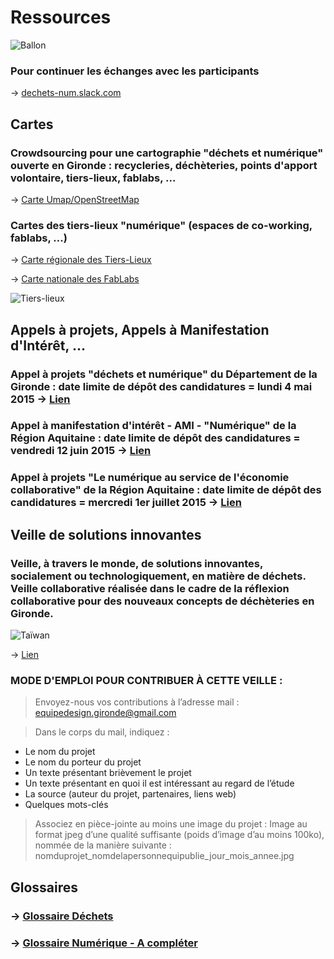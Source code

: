 # Ressources

![Ballon](https://framapic.org/ks1QW9wto4Js/qiuA9Yq5)

### Pour continuer les échanges avec les participants

-> [dechets-num.slack.com](https://gymkhana.slack.com/messages/general/files/F042L6AGD/)

## Cartes

### Crowdsourcing pour une cartographie "déchets et numérique" ouverte en Gironde : recycleries, déchèteries, points d'apport volontaire, tiers-lieux, fablabs, ...

-> [Carte Umap/OpenStreetMap](http://umap.openstreetmap.fr/fr/map/dechets-et-numerique_31735#9/44.8383/-0.6317)

### Cartes des tiers-lieux "numérique" (espaces de co-working, fablabs, ...)

-> [Carte régionale des Tiers-Lieux](http://coop.tierslieux.net/espace-ouverts-et-en-projets/)

-> [Carte nationale des FabLabs](http://www.makery.info/map-labs/)

![Tiers-lieux](https://framapic.org/Kl81rbFqDvuq/kqkWpRl6)

## Appels à projets, Appels à Manifestation d'Intérêt, ...

### Appel à projets "déchets et numérique" du Département de la Gironde : date limite de dépôt des candidatures = lundi 4 mai 2015 -> [Lien](http://www.gironde.fr/jcms/cgw_74981/appel-a-projets-dechets-et-numerique)

### Appel à manifestation d'intérêt - AMI - "Numérique" de la Région Aquitaine : date limite de dépôt des candidatures = vendredi 12 juin 2015 -> [Lien](http://les-aides.aquitaine.fr/article1141.html)

### Appel à projets "Le numérique au service de l'économie collaborative" de la Région Aquitaine : date limite de dépôt des candidatures = mercredi 1er juillet 2015 -> [Lien](http://les-aides.aquitaine.fr/article1154.html)

## Veille de solutions innovantes

### Veille, à travers le monde, de solutions innovantes, socialement ou technologiquement, en matière de déchets. Veille collaborative réalisée dans le cadre de la réflexion collaborative pour des nouveaux concepts de déchèteries en Gironde. 

![Taïwan](https://framapic.org/n3Nk3KgCdggl/w0dPzLH9)

-> [Lien](https://veillenouveauxconceptsdecheteries.wordpress.com/)

### MODE D'EMPLOI POUR CONTRIBUER À CETTE VEILLE :

> Envoyez-nous vos contributions à l’adresse mail : equipedesign.gironde@gmail.com

> Dans le corps du mail, indiquez :
- Le nom du projet
- Le nom du porteur du projet
- Un texte présentant brièvement le projet
- Un texte présentant en quoi il est intéressant au regard de l’étude
- La source (auteur du projet, partenaires, liens web)
- Quelques mots-clés
> Associez en pièce-jointe au moins une image du projet : Image au format jpeg d’une qualité suffisante (poids d’image d’au moins 100ko), nommée de la manière suivante : nomduprojet_nomdelapersonnequipublie_jour_mois_annee.jpg


## Glossaires

### -> [Glossaire Déchets](http://dechets-num.meteor.com/contributions/scopyleft/dechets-num-contribution/Glossaire-dechets)

### -> [Glossaire Numérique - A compléter](http://dechets-num.meteor.com/contributions/scopyleft/dechets-num-contribution/Glossaire-numerique)
